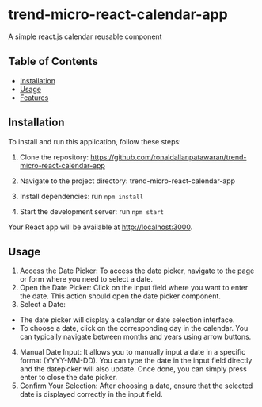 # trend-micro-react-calendar-app
A simple react.js calendar reusable component

## Table of Contents
- [Installation](#installation)
- [Usage](#usage)
- [Features](#features)


## Installation
To install and run this application, follow these steps:

1. Clone the repository: https://github.com/ronaldallanpatawaran/trend-micro-react-calendar-app

2. Navigate to the project directory: trend-micro-react-calendar-app

3. Install dependencies: run `npm install`

4. Start the development server: run `npm start`


Your React app will be available at [http://localhost:3000](http://localhost:3000).


## Usage

1. Access the Date Picker:
  To access the date picker, navigate to the page or form where you need to select a date.
2. Open the Date Picker:
  Click on the input field where you want to enter the date. This action should open the date picker component.
3. Select a Date:
  - The date picker will display a calendar or date selection interface.
  - To choose a date, click on the corresponding day in the calendar. You can typically navigate between months and years using arrow buttons.
4. Manual Date Input:
  It allows you to manually input a date in a specific format (YYYY-MM-DD). You can type the date in the input field directly and the datepicker will also update.
  Once done, you can simply press enter to close the date picker.
5. Confirm Your Selection:
  After choosing a date, ensure that the selected date is displayed correctly in the input field.








